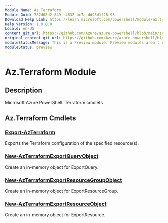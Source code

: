 ```yaml
---
Module Name: Az.Terraform
Module Guid: 782d68d2-849f-4832-bc7a-dd95d1f28f93
Download Help Link: https://learn.microsoft.com/powershell/module/az.terraform
Help Version: 1.0.0.0
Locale: en-US
content_git_url: https://github.com/Azure/azure-powershell/blob/main/src/Terraform/Terraform/help/Az.Terraform.md
original_content_git_url: https://github.com/Azure/azure-powershell/blob/main/src/Terraform/Terraform/help/Az.Terraform.md
moduleStatusMessage: This is a Preview module. Preview modules aren't recommended for use in production environments. For more information, see https://aka.ms/azps-refstatus.
moduleStatus: preview
---
```


# Az.Terraform Module
## Description
Microsoft Azure PowerShell: Terraform cmdlets

## Az.Terraform Cmdlets
### [Export-AzTerraform](Export-AzTerraform.md)
Exports the Terraform configuration of the specified resource(s).

### [New-AzTerraformExportQueryObject](New-AzTerraformExportQueryObject.md)
Create an in-memory object for ExportQuery.

### [New-AzTerraformExportResourceGroupObject](New-AzTerraformExportResourceGroupObject.md)
Create an in-memory object for ExportResourceGroup.

### [New-AzTerraformExportResourceObject](New-AzTerraformExportResourceObject.md)
Create an in-memory object for ExportResource.

